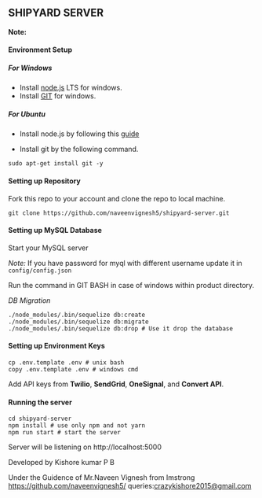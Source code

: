 ## SHIPYARD SERVER

**Note:**

#### **Environment Setup**

##### For Windows

* Install [node.js](https://nodejs.org/en/) LTS for windows.
* Install [GIT](https://git-scm.com/download/win) for windows.

##### For Ubuntu

* Install node.js by following this [guide](https://websiteforstudents.com/install-the-latest-node-js-and-nmp-packages-on-ubuntu-16-04-18-04-lts/)

* Install git by the following command.

```shell
sudo apt-get install git -y
```

#### **Setting up Repository**

Fork this repo to your account and clone the repo to local machine.

```shell
git clone https://github.com/naveenvignesh5/shipyard-server.git
```

#### **Setting up MySQL Database**
Start your MySQL server

*Note:* If you have password for myql with different username update it in `config/config.json`

Run the command in GIT BASH in case of windows within product directory.

*DB Migration*

```shell
./node_modules/.bin/sequelize db:create
./node_modules/.bin/sequelize db:migrate
./node_modules/.bin/sequelize db:drop # Use it drop the database
```

#### **Setting up Environment Keys**

```shell
cp .env.template .env # unix bash
copy .env.template .env # windows cmd
```

Add API keys from **Twilio**, **SendGrid**, **OneSignal**, and **Convert API**.

#### **Running the server**

```shell
cd shipyard-server
npm install # use only npm and not yarn
npm run start # start the server
```

Server will be listening on http://localhost:5000

Developed by
Kishore kumar P B 

Under the Guidence of Mr.Naveen Vignesh from Imstrong 
https://github.com/naveenvignesh5/
queries:crazykishore2015@gmail.com